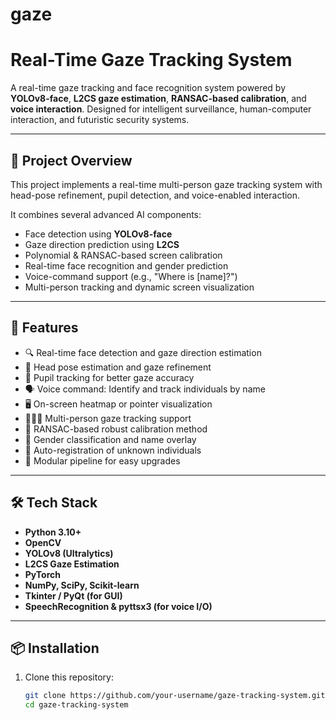 # gaze

# Real-Time Gaze Tracking System

A real-time gaze tracking and face recognition system powered by **YOLOv8-face**, **L2CS gaze estimation**, **RANSAC-based calibration**, and **voice interaction**. Designed for intelligent surveillance, human-computer interaction, and futuristic security systems.

---

## 🚀 Project Overview

This project implements a real-time multi-person gaze tracking system with head-pose refinement, pupil detection, and voice-enabled interaction.

It combines several advanced AI components:
- Face detection using **YOLOv8-face**
- Gaze direction prediction using **L2CS**
- Polynomial & RANSAC-based screen calibration
- Real-time face recognition and gender prediction
- Voice-command support (e.g., "Where is [name]?")
- Multi-person tracking and dynamic screen visualization

---

## 🎯 Features

- 🔍 Real-time face detection and gaze direction estimation
- 🧠 Head pose estimation and gaze refinement
- 🧿 Pupil tracking for better gaze accuracy
- 🗣 Voice command: Identify and track individuals by name
- 🖥 On-screen heatmap or pointer visualization
- 🧑‍🤝‍🧑 Multi-person gaze tracking support
- 🎯 RANSAC-based robust calibration method
- 💬 Gender classification and name overlay
- 📁 Auto-registration of unknown individuals
- 🧠 Modular pipeline for easy upgrades

---

## 🛠 Tech Stack

- **Python 3.10+**
- **OpenCV**
- **YOLOv8 (Ultralytics)**
- **L2CS Gaze Estimation**
- **PyTorch**
- **NumPy, SciPy, Scikit-learn**
- **Tkinter / PyQt (for GUI)**
- **SpeechRecognition & pyttsx3 (for voice I/O)**

---

## 📦 Installation

1. Clone this repository:
   ```bash
   git clone https://github.com/your-username/gaze-tracking-system.git
   cd gaze-tracking-system

